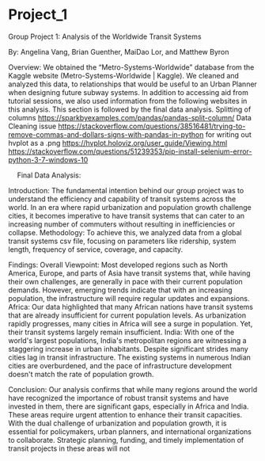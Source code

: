 # Project_1
Group Project 1:  Analysis of the Worldwide Transit Systems

By: Angelina Vang, Brian Guenther, MaiDao Lor, and Matthew Byron

Overview:
We obtained the “Metro-Systems-Worldwide” database from the Kaggle website (Metro-Systems-Worldwide | Kaggle).   We cleaned and analyzed this data, to relationships that would be useful to an Urban Planner when designing future subway systems.  In addition to accessing aid from tutorial sessions, we also used information from the following websites in this analysis.  This section is followed by the final data analysis.
Splitting of columns
https://sparkbyexamples.com/pandas/pandas-split-column/ 
Data Cleaning issue
https://stackoverflow.com/questions/38516481/trying-to-remove-commas-and-dollars-signs-with-pandas-in-python 
for writing out hvplot as a .png
https://hvplot.holoviz.org/user_guide/Viewing.html 
https://stackoverflow.com/questions/51239353/pip-install-selenium-error-python-3-7-windows-10  


 
Final Data Analysis:

Introduction: 
The fundamental intention behind our group project was to understand the efficiency and capability of transit systems across the world. In an era where rapid urbanization and population growth challenge cities, it becomes imperative to have transit systems that can cater to an increasing number of commuters without resulting in inefficiencies or collapse.
Methodology: To achieve this, we analyzed data from a global transit systems csv file, focusing on parameters like ridership, system length, frequency of service, coverage, and capacity. 

Findings:
	Overall Viewpoint: Most developed regions such as North America, Europe, and parts of Asia have transit systems that, while having their own challenges, are generally in pace with their current population demands. However, emerging trends indicate that with an increasing population, the infrastructure will require regular updates and expansions.
	Africa: Our data highlighted that many African nations have transit systems that are already insufficient for current population levels. As urbanization rapidly progresses, many cities in Africa will see a surge in population. Yet, their transit systems largely remain insufficient. 
	India: With one of the world's largest populations, India's metropolitan regions are witnessing a staggering increase in urban inhabitants. Despite significant strides many cities lag in transit infrastructure. The existing systems in numerous Indian cities are overburdened, and the pace of infrastructure development doesn't match the rate of population growth.

Conclusion:
Our analysis confirms that while many regions around the world have recognized the importance of robust transit systems and have invested in them, there are significant gaps, especially in Africa and India. These areas require urgent attention to enhance their transit capacities.
With the dual challenge of urbanization and population growth, it is essential for policymakers, urban planners, and international organizations to collaborate. Strategic planning, funding, and timely implementation of transit projects in these areas will not

